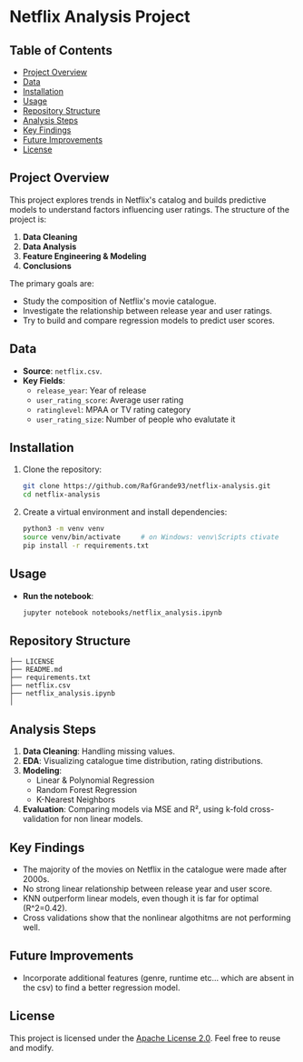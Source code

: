 # Netflix Analysis Project

## Table of Contents

- [Project Overview](#project-overview)
- [Data](#data)
- [Installation](#installation)
- [Usage](#usage)
- [Repository Structure](#repository-structure)
- [Analysis Steps](#analysis-steps)
- [Key Findings](#key-findings)
- [Future Improvements](#future-improvements)
- [License](#license)

## Project Overview

This project explores trends in Netflix's catalog and builds predictive models to understand factors influencing user ratings. The structure of the project is:

1. **Data Cleaning**
2. **Data Analysis**
3. **Feature Engineering & Modeling**
4. **Conclusions**

The primary goals are:

- Study the composition of Netflix's movie catalogue.
- Investigate the relationship between release year and user ratings.
- Try to build and compare regression models to predict user scores.

## Data

- **Source**: `netflix.csv`.
- **Key Fields**:
  - `release_year`: Year of release
  - `user_rating_score`: Average user rating
  - `ratinglevel`: MPAA or TV rating category
  - `user_rating_size`: Number of people who evalutate it

## Installation

1. Clone the repository:
   ```bash
   git clone https://github.com/RafGrande93/netflix-analysis.git
   cd netflix-analysis
   ```
2. Create a virtual environment and install dependencies:
   ```bash
   python3 -m venv venv
   source venv/bin/activate     # on Windows: venv\Scripts ctivate
   pip install -r requirements.txt
   ```

## Usage

- **Run the notebook**:
  ```bash
  jupyter notebook notebooks/netflix_analysis.ipynb
  ```

## Repository Structure

```
├── LICENSE
├── README.md
├── requirements.txt
├── netflix.csv
├── netflix_analysis.ipynb
│ 
```

## Analysis Steps

1. **Data Cleaning**: Handling missing values.
2. **EDA**: Visualizing catalogue time distribution, rating distributions.
3. **Modeling**:
   - Linear & Polynomial Regression
   - Random Forest Regression
   - K-Nearest Neighbors
4. **Evaluation**: Comparing models via MSE and R², using k-fold cross-validation for non linear models.

## Key Findings

- The majority of the movies on Netflix in the catalogue were made after 2000s.
- No strong linear relationship between release year and user score.
- KNN outperform linear models, even though it is far for optimal (R^2=0.42).
- Cross validations show that the nonlinear algothitms are not performing well.

## Future Improvements

- Incorporate additional features (genre, runtime etc... which are absent in the csv) to find a better regression model.
## License

This project is licensed under the [Apache License 2.0](LICENSE). Feel free to reuse and modify.
